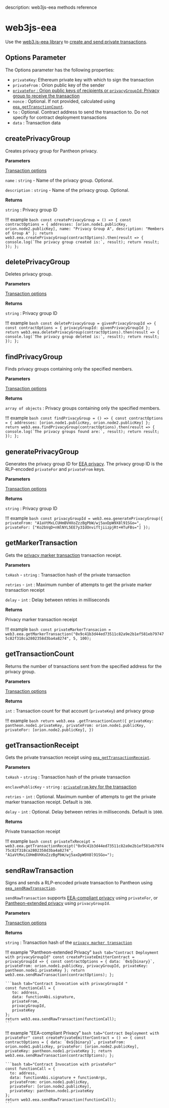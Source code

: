 description: web3js-eea methods reference
<!--- END of page meta data -->

# web3js-eea 

Use the [web3.js-eea library](https://github.com/PegaSysEng/eeajs) to [create and send 
private transactions](../Privacy/How-To/Creating-Sending-Private-Transactions.md).

## Options Parameter 

The Options parameter has the following properties: 

* `privateKey`: Ethereum private key with which to sign the transaction
* `privateFrom` : Orion public key of the sender
* [`privateFor` : Orion public keys of recipients or `privacyGroupId`: Privacy group to receive the transaction](../Privacy/Explanation/Privacy-Groups.md)  
* `nonce` : Optional. If not provided, calculated using [`eea_getTransctionCount`](../Reference/Pantheon-API-Methods.md).
* `to` : Optional. Contract address to send the transaction to. Do not specify for contract deployment transactions
* `data` : Transaction data

## createPrivacyGroup

Creates privacy group for Pantheon privacy. 

**Parameters**

[Transaction options](#options-parameter)

`name` : `string` - Name of the privacy group. Optional.

`description` : `string` - Name of the privacy group. Optional. 

**Returns** 

`string` : Privacy group ID 

!!! example 
    ```bash
    const createPrivacyGroup = () => {
      const contractOptions = {
        addresses: [orion.node1.publicKey, orion.node2.publicKey],
        name: "Privacy Group A",
        description: "Members of Group A"
      };
      return web3.eea.createPrivacyGroup(contractOptions).then(result => {
        console.log(`The privacy group created is:`, result);
        return result;
      });
    };
    ```

## deletePrivacyGroup

Deletes privacy group. 

**Parameters**

[Transaction options](#options-parameter)

**Returns** 

`string` : Privacy group ID 

!!! example 
    ```bash
    const deletePrivacyGroup = givenPrivacyGroupId => {
      const contractOptions = {
        privacyGroupId: givenPrivacyGroupId
      };
      return web3.eea.deletePrivacyGroup(contractOptions).then(result => {
        console.log(`The privacy group deleted is:`, result);
        return result;
      });
    };
    ```

## findPrivacyGroup

Finds privacy groups containing only the specified members.

**Parameters**

[Transaction options](#options-parameter)

**Returns** 

`array of objects` : Privacy groups containing only the specified members. 

!!! example 
    ```bash
    const findPrivacyGroup = () => {
      const contractOptions = {
        addresses: [orion.node1.publicKey, orion.node2.publicKey]
      };
      return web3.eea.findPrivacyGroup(contractOptions).then(result => {
        console.log(`The privacy groups found are:`, result);
        return result;
      });
    };
    ```

## generatePrivacyGroup
    
Generates the privacy group ID for [EEA privacy](../Privacy/Explanation/Privacy-Groups.md#eea-compliant-privacy). 
The privacy group ID is the RLP-encoded `privateFor` and `privateFrom` keys.
    
**Parameters**
    
[Transaction options](#options-parameter)
    
**Returns**
    
`string` : Privacy group ID 

!!! example
    ```bash
    const privacyGroupId = web3.eea.generatePrivacyGroup({
      privateFrom: "A1aVtMxLCUHmBVHXoZzzBgPbW/wj5axDpW9X8l91SGo=",
      privateFor: ["Ko2bVqD+nNlNYL5EE7y3IdOnviftjiizpjRt+HTuFBs="]
    });
    ```

## getMarkerTransaction

Gets the [privacy marker transaction](../Privacy/Explanation/Private-Transaction-Processing.md) transaction receipt.

**Parameters**

`txHash` - `string` : Transaction hash of the private transaction

`retries` - `int` : Maximum number of attempts to get the private marker transaction receipt 

`delay` - `int` : Delay between retries in milliseconds

**Returns**

Privacy marker transaction receipt 

!!! example
    ```bash
    const privateMarkerTransacion = web3.eea.getMarkerTransaction("0x9c41b3d44ed73511c82a9e2b1ef581eb797475c82f318ca2802358d3ba4a8274", 5, 100);
    ```
        
## getTransactionCount 

Returns the number of transactions sent from the specified address for the privacy group.

**Parameters**

[Transaction options](#options-parameter)

**Returns**

`int` : Transaction count for that account (`privateKey`) and privacy group

!!! example
    ```bash
    return web3.eea
       .getTransactionCount({
       privateKey: pantheon.node1.privateKey,
       privateFrom: orion.node1.publicKey,
       privateFor: [orion.node2.publicKey],
    })
    ```
        
## getTransactionReceipt 

Gets the private transaction receipt using [`eea_getTransactionReceipt`](../Reference/Pantheon-API-Methods.md#eea_gettransactionreceipt).

**Parameters**

`txHash` - `string` : Transaction hash of the private transaction

`enclavePublicKey` - `string` : [`privateFrom` key for the transaction](#options-parameter) 

`retries` - `int` : Optional. Maximum number of attempts to get the private marker transaction receipt. Default is `300`. 

`delay` - `int` : Optional. Delay between retries in milliseconds. Default is `1000`.

**Returns**

Private transaction receipt 

!!! example
    ```bash
    const privateTxReceipt = web3.eea.getTransactionReceipt("0x9c41b3d44ed73511c82a9e2b1ef581eb797475c82f318ca2802358d3ba4a8274", "A1aVtMxLCUHmBVHXoZzzBgPbW/wj5axDpW9X8l91SGo=");
    ```
    
## sendRawTransaction 

Signs and sends a RLP-encoded private transaction to Pantheon using [`eea_sendRawTransaction`](Pantheon-API-Methods.md#eea_sendrawtransaction). 

`sendRawTransaction` supports [EEA-compliant privacy](../Privacy/How-To/EEA-Compliant.md) using `privateFor`, or [Pantheon-extended privacy](../Privacy/How-To/Pantheon-Privacy.md) using `privacyGroupId`. 

**Parameters**

[Transaction options](#options-parameter)

**Returns**

`string` : Transaction hash of the [`privacy marker transaction`](../Privacy/Explanation/Private-Transaction-Processing.md)   
        
!!! example "Pantheon-extended Privacy"
    ```bash tab="Contract Deployment with privacyGroupId"
    const createPrivateEmitterContract = privacyGroupId => {
      const contractOptions = {
        data: `0x${binary}`,
        privateFrom: orion.node1.publicKey,
        privacyGroupId,
        privateKey: pantheon.node1.privateKey
      };
      return web3.eea.sendRawTransaction(contractOptions);
    };
    ```
                
    ```bash tab="Contract Invocation with privacyGroupId "
    const functionCall = {
       to: address,
       data: functionAbi.signature,
       privateFrom,
       privacyGroupId,
       privateKey
    };
    return web3.eea.sendRawTransaction(functionCall);
    ```

!!! example "EEA-compliant Privacy"
    ```bash tab="Contract Deployment with privateFor"
    const createPrivateEmitterContract = () => {
      const contractOptions = {
         data: `0x${binary}`,
         privateFrom: orion.node1.publicKey,
         privateFor: [orion.node2.publicKey],
         privateKey: pantheon.node1.privateKey
      };
      return web3.eea.sendRawTransaction(contractOptions);
    };
    ```
            
    ```bash tab="Contract Invocation with privateFor"
    const functionCall = {
      to: address,
      data: functionAbi.signature + functionArgs,
      privateFrom: orion.node1.publicKey,
      privateFor: [orion.node2.publicKey],
      privateKey: pantheon.node1.privateKey
    };
    return web3.eea.sendRawTransaction(functionCall);
    ```